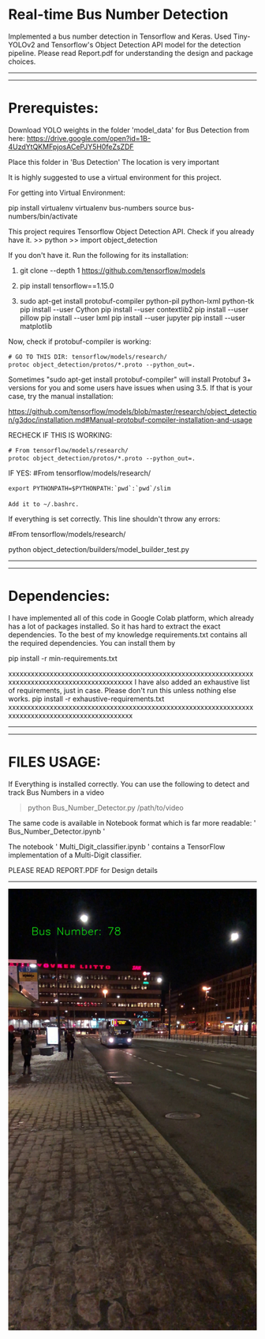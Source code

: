                                      
                                                          


# Real-time Bus Number Detection

Implemented a bus number detection in Tensorflow and Keras. Used Tiny-YOLOv2 and Tensorflow's Object Detection API model for the detection pipeline. Please read Report.pdf for understanding the design and package choices.

----------------------------------------------------------------------------------------------------------------------------------
----------------------------------------------------------------------------------------------------------------------------------

# Prerequistes:

Download YOLO weights in the folder 'model_data' for Bus Detection from here:
https://drive.google.com/open?id=1B-4UzdYtQKMFpjosACePJY5H0feZsZDF

Place this folder in 'Bus Detection' The location is very important

It is highly suggested to use a virtual environment for this project.

For getting into Virtual Environment:

pip install virtualenv
virtualenv bus-numbers
source bus-numbers/bin/activate


This project requires Tensorflow Object Detection API. Check if you already have it.
	>> python
	>> import object_detection

If you don't have it. Run the following for its installation:

1. 
	git clone --depth 1 https://github.com/tensorflow/models

2.
	pip install tensorflow==1.15.0
3.
	sudo apt-get install protobuf-compiler python-pil python-lxml python-tk
	pip install --user Cython
	pip install --user contextlib2
	pip install --user pillow
	pip install --user lxml
	pip install --user jupyter
	pip install --user matplotlib

Now, check if protobuf-compiler is working:

	
	# GO TO THIS DIR: tensorflow/models/research/
	protoc object_detection/protos/*.proto --python_out=.


Sometimes "sudo apt-get install protobuf-compiler" will install Protobuf 3+ versions for you and some users have issues when using 3.5. If that is your case, try the manual installation:

https://github.com/tensorflow/models/blob/master/research/object_detection/g3doc/installation.md#Manual-protobuf-compiler-installation-and-usage


RECHECK IF THIS IS WORKING:

	# From tensorflow/models/research/
	protoc object_detection/protos/*.proto --python_out=.

IF YES:
	#From tensorflow/models/research/

	export PYTHONPATH=$PYTHONPATH:`pwd`:`pwd`/slim

	Add it to ~/.bashrc.


If everything is set correctly. This line shouldn't throw any errors:

#From tensorflow/models/research/

python object_detection/builders/model_builder_test.py


----------------------------------------------------------------------------------------------------------------------------------
----------------------------------------------------------------------------------------------------------------------------------

# Dependencies:

I have implemented all of this code in Google Colab platform, which already has a lot of packages installed. So it has hard to extract the exact dependencies.
To the best of my knowledge requirements.txt contains all the required dependencies. 
You can install them by

pip install -r min-requirements.txt

xxxxxxxxxxxxxxxxxxxxxxxxxxxxxxxxxxxxxxxxxxxxxxxxxxxxxxxxxxxxxxxxxxxxxxxxxxxxxxxxxxxxxxxxxxxxxxxxxx
I have also added an exhaustive list of requirements, just in case. Please don't run this unless nothing else works. 
pip install -r exhaustive-requirements.txt
xxxxxxxxxxxxxxxxxxxxxxxxxxxxxxxxxxxxxxxxxxxxxxxxxxxxxxxxxxxxxxxxxxxxxxxxxxxxxxxxxxxxxxxxxxxxxxxxxx

----------------------------------------------------------------------------------------------------------------------------------
----------------------------------------------------------------------------------------------------------------------------------

# FILES USAGE:

If Everything is installed correctly. You can use the following to detect and track Bus Numbers in a video

> python Bus_Number_Detector.py /path/to/video

The same code is available in Notebook format which is far more readable: ' Bus_Number_Detector.ipynb '

The notebook ' Multi_Digit_classifier.ipynb ' contains a TensorFlow implementation of a Multi-Digit classifier.


PLEASE READ REPORT.PDF for Design details

----------------------------------------------------------------------------------------------------------------------------------

![Example](https://github.com/grand-cat-unknown/Real-Time-Bus-Number-Detection/blob/master/Example1.jpeg)


